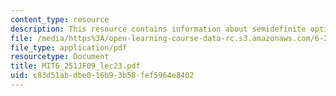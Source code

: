```yaml
---
content_type: resource
description: This resource contains information about semidefinite optimization.
file: /media/https%3A/open-learning-course-data-rc.s3.amazonaws.com/6-251j-introduction-to-mathematical-programming-fall-2009/c83d51abdbe016b93b58fef5964e8402_MIT6_251JF09_lec23.pdf
file_type: application/pdf
resourcetype: Document
title: MIT6_251JF09_lec23.pdf
uid: c83d51ab-dbe0-16b9-3b58-fef5964e8402
---
```

